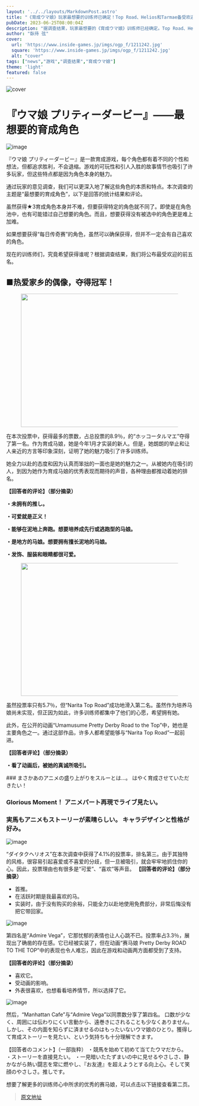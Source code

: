 ```yaml
---
layout: '../../layouts/MarkdownPost.astro'
title: "《育成ウマ娘》玩家最想要的训练师已确定！Top Road、Helios和Tarmae备受欢迎【调查结果】"
pubDate: 2023-06-25T08:00:04Z
description: "据调查结果，玩家最想要的《育成ウマ娘》训练师已经确定。Top Road、Helios和Tarmae备受欢迎。"
author: "臥待 弦"
cover:
  url: 'https://www.inside-games.jp/imgs/ogp_f/1211242.jpg'
  square: 'https://www.inside-games.jp/imgs/ogp_f/1211242.jpg'
  alt: "cover"
tags: ["news","游戏","调查结果","育成ウマ娘"]
theme: 'light'
featured: false
---
```

![cover](https://www.inside-games.jp/imgs/ogp_f/1211242.jpg)

# 『ウマ娘 プリティーダービー』——最想要的育成角色

![image](https://www.inside-games.jp/imgs/zoom/1211233.png)

『ウマ娘 プリティーダービー』是一款育成游戏，每个角色都有着不同的个性和想法，但都追求胜利，不会退缩。游戏的可玩性和引人入胜的故事情节也吸引了许多玩家，但这些特点都是因为角色本身的魅力。

通过玩家的意见调查，我们可以更深入地了解这些角色的本质和特点。本次调查的主题是“最想要的育成角色”，以下是回答的统计结果和评论。

虽然获得★3育成角色本身并不难，但要获得特定的角色就不同了。即使是在角色池中，也有可能错过自己想要的角色。而且，想要获得没有被选中的角色更是难上加难。

如果想要获得“每日传奇赛”的角色，虽然可以确保获得，但并不一定会有自己喜欢的角色。
</p><p>现在的训练师们，究竟希望获得谁呢？根据调查结果，我们将公布最受欢迎的前五名。</p><h2><b>■热爱家乡的偶像，夺得冠军！</b></h2><figure class="ctms-editor-image"><img src="https://www.inside-games.jp/imgs/zoom/1211234.png" class="inline-article-image" width="640" height="359"></figure><p>在本次投票中，获得最多的票数，占总投票的8.9％，的“ホッコータルマエ”夺得了第一名。作为育成马娘，她是今年1月才实装的新人。但是，她朗朗的举止和让人亲近的方言等印象深刻，证明了她的魅力吸引了许多训练师。</p><p>她全力以赴的态度和因为认真而笨拙的一面也是她的魅力之一。从被她内在吸引的人，到因为她作为育成马娘的优秀表现而期待的声音，各种理由都推动着她的排名。</p><p><b>【回答者的评论】（部分摘录）</b></p><div class="enclosure"><p><b>・未拥有的推し。</b></p></div><div class="enclosure"><p><b>・可爱就是正义！</b></p></div>
</b></p></div>

<div class="enclosure">
<p><b>・能够在泥地上奔跑。想要培养成先行或逃跑型的马娘。</b></p>
</div>

<div class="enclosure">
<p><b>・是地方的马娘。想要拥有擅长泥地的马娘。</b></p>
</div>

<div class="enclosure">
<p><b>・发饰、服装和眼睛都很可爱。</b></p>
</div>

<figure class="ctms-editor-image">
<img src="https://www.inside-games.jp/imgs/zoom/1211235.png" class="inline-article-image" width="640" height="358">
</figure>

<p>虽然投票率只有5.7％，但“Narita Top Road”成功地滑入第二名。虽然作为培养马娘尚未实现，但正因为如此，许多训练师都集中了他们的心愿，希望拥有她。</p>

<p>此外，在公开的动画“Umamusume Pretty Derby Road to the Top”中，她也是主要角色之一。通过这部作品，许多人都希望能够与“Narita Top Road”一起前进。</p>

<p><b>【回答者评论】（部分摘录）</b></p>

<div class="enclosure">
<p><b>・看了动画后，被她的真诚所吸引。</b></p>
</div>
### まさかあのアニメの盛り上がりをスルーとは…。 はやく育成させていただきたい！ 

### Glorious Moment！   アニメパート再現でライブ見たい。 

### 実馬もアニメもストーリーが素晴らしい。 キャラデザインと性格が好み。 

![image](https://www.inside-games.jp/imgs/zoom/1211238.png)

“ダイタクヘリオス”在本次调查中获得了4.1%的投票率，排名第三。由于其独特的风格，很容易引起喜爱或不喜爱的分歧，但一旦被吸引，就会牢牢地抓住你的心。因此，投票理由也有很多是“可爱”、“喜欢”等声音。
**【回答者的评论】（部分摘录）**

- 首推。
- 在活跃时期是我最喜欢的马。
- 实装时，由于没有购买的余裕，只能全力以赴地使用免费部分，非常后悔没有把它带回家。

![image](https://www.inside-games.jp/imgs/zoom/1211239.png)

第四名是“Admire Vega”，它那忧郁的表情也让人心跳不已。投票率占3.3％，展现出了确凿的存在感。它已经被实装了，但在动画“赛马娘 Pretty Derby ROAD TO THE TOP”中的表现也令人难忘，因此在游戏和动画两方面都受到了支持。

**【回答者的评论】（部分摘录）**

- 喜欢它。
- 受动画的影响。
- 外表很喜欢，也想看看培养情节，所以选择了它。

![image](https://www.inside-games.jp/imgs/zoom/1211241.png)

然后，“Manhattan Cafe”与“Admire Vega”以同票数分享了第四名。
口数が少なく、周囲には伝わりにくい言動から、遠巻きにされることも少なくありません。しかし、その内面を知らずに済ませるのはもったいないウマ娘のひとり。獲得して育成ストーリーを見たい、という気持ちも十分理解できます。

【回答者のコメント】（一部抜粋）
・競馬を始めて初めて当てたウマだから。
・ストーリーを直接見たい。
・一見暗いたたずまいの中に見せるやさしさ、静かながら熱い闘志を常に燃やし、『お友達』を超えようとする向上心。そして笑顔のやさしさ。推しです。

想要了解更多的训练师心中所求的优秀的赛马娘，可以点击以下链接查看第二页。

>[原文地址](https://www.inside-games.jp/article/2023/06/25/146802.html)  